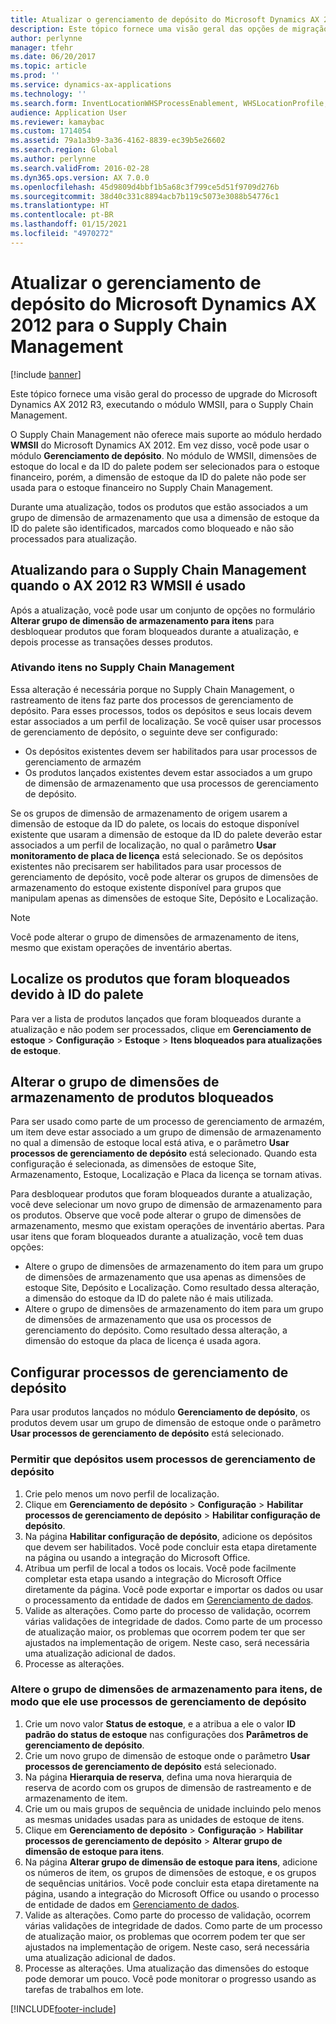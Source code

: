 ```yaml
---
title: Atualizar o gerenciamento de depósito do Microsoft Dynamics AX 2012 para o Supply Chain Management
description: Este tópico fornece uma visão geral das opções de migração de gerenciamento do produto e de depósito.
author: perlynne
manager: tfehr
ms.date: 06/20/2017
ms.topic: article
ms.prod: ''
ms.service: dynamics-ax-applications
ms.technology: ''
ms.search.form: InventLocationWHSProcessEnablement, WHSLocationProfile, InventTableStorageDimensionGroupChange, InventUpdateBlockedItem, WHSParameters, WHSReservationHierarchy, WHSUOMSeqGroupTable
audience: Application User
ms.reviewer: kamaybac
ms.custom: 1714054
ms.assetid: 79a1a3b9-3a36-4162-8839-ec39b5e26602
ms.search.region: Global
ms.author: perlynne
ms.search.validFrom: 2016-02-28
ms.dyn365.ops.version: AX 7.0.0
ms.openlocfilehash: 45d9809d4bbf1b5a68c3f799ce5d51f9709d276b
ms.sourcegitcommit: 38d40c331c8894acb7b119c5073e3088b54776c1
ms.translationtype: HT
ms.contentlocale: pt-BR
ms.lasthandoff: 01/15/2021
ms.locfileid: "4970272"
---
```

# <a name="upgrade-warehouse-management-from-microsoft-dynamics-ax-2012-to-supply-chain-management"></a>Atualizar o gerenciamento de depósito do Microsoft Dynamics AX 2012 para o Supply Chain Management 


[!include [banner](../includes/banner.md)]

Este tópico fornece uma visão geral do processo de upgrade do Microsoft Dynamics AX 2012 R3, executando o módulo WMSII, para o Supply Chain Management.

O Supply Chain Management não oferece mais suporte ao módulo herdado **WMSII** do Microsoft Dynamics AX 2012. Em vez disso, você pode usar o módulo **Gerenciamento de depósito**. No módulo de WMSII, dimensões de estoque do local e da ID do palete podem ser selecionados para o estoque financeiro, porém, a dimensão de estoque da ID do palete não pode ser usada para o estoque financeiro no Supply Chain Management.

Durante uma atualização, todos os produtos que estão associados a um grupo de dimensão de armazenamento que usa a dimensão de estoque da ID do palete são identificados, marcados como bloqueado e não são processados para atualização.

## <a name="upgrading-to-supply-chain-management-when-ax-2012-r3-wmsii-is-used"></a>Atualizando para o Supply Chain Management quando o AX 2012 R3 WMSII é usado
Após a atualização, você pode usar um conjunto de opções no formulário **Alterar grupo de dimensão de armazenamento para itens** para desbloquear produtos que foram bloqueados durante a atualização, e depois processe as transações desses produtos.

### <a name="enabling-items-in-supply-chain-management"></a>Ativando itens no Supply Chain Management 
Essa alteração é necessária porque no Supply Chain Management, o rastreamento de itens faz parte dos processos de gerenciamento de depósito. Para esses processos, todos os depósitos e seus locais devem estar associados a um perfil de localização. Se você quiser usar processos de gerenciamento de depósito, o seguinte deve ser configurado:
-   Os depósitos existentes devem ser habilitados para usar processos de gerenciamento de armazém 
-   Os produtos lançados existentes devem estar associados a um grupo de dimensão de armazenamento que usa processos de gerenciamento de depósito. 

Se os grupos de dimensão de armazenamento de origem usarem a dimensão de estoque da ID do palete, os locais do estoque disponível existente que usaram a dimensão de estoque da ID do palete deverão estar associados a um perfil de localização, no qual o parâmetro **Usar monitoramento de placa de licença** está selecionado. Se os depósitos existentes não precisarem ser habilitados para usar processos de gerenciamento de depósito, você pode alterar os grupos de dimensões de armazenamento do estoque existente disponível para grupos que manipulam apenas as dimensões de estoque Site, Depósito e Localização. 

> [!NOTE] 
>  Você pode alterar o grupo de dimensões de armazenamento de itens, mesmo que existam operações de inventário abertas.

## <a name="find-products-that-were-blocked-because-of-pallet-id"></a>Localize os produtos que foram bloqueados devido à ID do palete
Para ver a lista de produtos lançados que foram bloqueados durante a atualização e não podem ser processados, clique em **Gerenciamento de estoque** &gt; **Configuração** &gt; **Estoque** &gt; **Itens bloqueados para atualizações de estoque**.

## <a name="change-storage-dimension-group-for-blocked-products"></a>Alterar o grupo de dimensões de armazenamento de produtos bloqueados 
 
Para ser usado como parte de um processo de gerenciamento de armazém, um item deve estar associado a um grupo de dimensão de armazenamento no qual a dimensão de estoque local está ativa, e o parâmetro **Usar processos de gerenciamento de depósito** está selecionado. Quando esta configuração é selecionada, as dimensões de estoque Site, Armazenamento, Estoque, Localização e Placa da licença se tornam ativas.

Para desbloquear produtos que foram bloqueados durante a atualização, você deve selecionar um novo grupo de dimensão de armazenamento para os produtos. Observe que você pode alterar o grupo de dimensões de armazenamento, mesmo que existam operações de inventário abertas. Para usar itens que foram bloqueados durante a atualização, você tem duas opções:

-   Altere o grupo de dimensões de armazenamento do item para um grupo de dimensões de armazenamento que usa apenas as dimensões de estoque Site, Depósito e Localização. Como resultado dessa alteração, a dimensão do estoque da ID do palete não é mais utilizada.
-   Altere o grupo de dimensões de armazenamento do item para um grupo de dimensões de armazenamento que usa os processos de gerenciamento do depósito. Como resultado dessa alteração, a dimensão do estoque da placa de licença é usada agora.

## <a name="configure-warehouse-management-processes"></a>Configurar processos de gerenciamento de depósito
Para usar produtos lançados no módulo **Gerenciamento de depósito**, os produtos devem usar um grupo de dimensão de estoque onde o parâmetro **Usar processos de gerenciamento de depósito** está selecionado.

### <a name="enable-warehouses-to-use-warehouse-management-processes"></a>Permitir que depósitos usem processos de gerenciamento de depósito

1.  Crie pelo menos um novo perfil de localização.
2.  Clique em **Gerenciamento de depósito** &gt; **Configuração** &gt; **Habilitar processos de gerenciamento de depósito** &gt; **Habilitar configuração de depósito**.
3.  Na página **Habilitar configuração de depósito**, adicione os depósitos que devem ser habilitados. Você pode concluir esta etapa diretamente na página ou usando a integração do Microsoft Office.
4.  Atribua um perfil de local a todos os locais. Você pode facilmente completar esta etapa usando a integração do Microsoft Office diretamente da página. Você pode exportar e importar os dados ou usar o processamento da entidade de dados em [Gerenciamento de dados](../../dev-itpro/data-entities/data-entities.md).
5.  Valide as alterações. Como parte do processo de validação, ocorrem várias validações de integridade de dados. Como parte de um processo de atualização maior, os problemas que ocorrem podem ter que ser ajustados na implementação de origem. Neste caso, será necessária uma atualização adicional de dados.
6.  Processe as alterações.

### <a name="change-the-storage-dimension-group-for-items-so-that-it-uses-warehouse-management-processes"></a>Altere o grupo de dimensões de armazenamento para itens, de modo que ele use processos de gerenciamento de depósito

1.  Crie um novo valor **Status de estoque**, e a atribua a ele o valor **ID padrão do status de estoque** nas configurações dos **Parâmetros de gerenciamento de depósito**.
2.  Crie um novo grupo de dimensão de estoque onde o parâmetro **Usar processos de gerenciamento de depósito** está selecionado.
3.  Na página **Hierarquia de reserva**, defina uma nova hierarquia de reserva de acordo com os grupos de dimensão de rastreamento e de armazenamento de item.
4.  Crie um ou mais grupos de sequência de unidade incluindo pelo menos as mesmas unidades usadas para as unidades de estoque de itens.
5.  Clique em **Gerenciamento de depósito** &gt; **Configuração** &gt; **Habilitar processos de gerenciamento de depósito** &gt; **Alterar grupo de dimensão de estoque para itens**.
6.  Na página **Alterar grupo de dimensão de estoque para itens**, adicione os números de item, os grupos de dimensões de estoque, e os grupos de sequências unitários. Você pode concluir esta etapa diretamente na página, usando a integração do Microsoft Office ou usando o processo de entidade de dados em [Gerenciamento de dados](../../dev-itpro/data-entities/data-entities.md).
7.  Valide as alterações. Como parte do processo de validação, ocorrem várias validações de integridade de dados. Como parte de um processo de atualização maior, os problemas que ocorrem podem ter que ser ajustados na implementação de origem. Neste caso, será necessária uma atualização adicional de dados.
8.  Processe as alterações. Uma atualização das dimensões do estoque pode demorar um pouco. Você pode monitorar o progresso usando as tarefas de trabalhos em lote.


[!INCLUDE[footer-include](../../includes/footer-banner.md)]